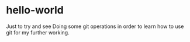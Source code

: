 # hello-world
Just to try and see
Doing some git operations in order to learn how to use git for my further working.
